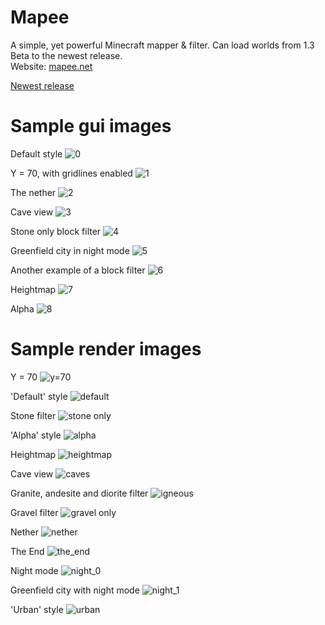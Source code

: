 # Mapee

A simple, yet powerful Minecraft mapper & filter. Can load worlds from 1.3 Beta to the newest release.<br>
Website: [mapee.net](https://www.mapee.net/home)

[Newest release](https://github.com/GoldenTadpole/Mapee/releases/tag/1.0.0)

# Sample gui images

Default style
![0](https://user-images.githubusercontent.com/122542335/235355217-e7998e17-ae22-453c-830f-93ff0c32e0d7.png)

Y = 70, with gridlines enabled
![1](https://user-images.githubusercontent.com/122542335/235355320-830ce786-43a7-4c62-af82-6575050244a2.png)

The nether
![2](https://user-images.githubusercontent.com/122542335/235355329-bdb24aad-c416-413f-a2b5-c7eae53675db.png)

Cave view
![3](https://user-images.githubusercontent.com/122542335/235355338-1af6224f-cca3-4db5-aec4-8ee48bb1bb97.png)

Stone only block filter
![4](https://user-images.githubusercontent.com/122542335/235355355-f9479e9d-9958-4bdf-81c3-591920818f92.png)

Greenfield city in night mode
![5](https://user-images.githubusercontent.com/122542335/235355363-10000eb5-7c1c-4f00-a2d4-d75c314482d8.png)

Another example of a block filter
![6](https://user-images.githubusercontent.com/122542335/235355388-3364a0d1-13cf-41ff-b96d-514727abf642.png)

Heightmap
![7](https://user-images.githubusercontent.com/122542335/235355406-060dba26-b588-424c-9393-04395b3156eb.png)

Alpha
![8](https://user-images.githubusercontent.com/122542335/235355416-c25f0369-f831-48b1-b2ec-8cbfec8f124b.png)

# Sample render images

Y = 70
![y=70](https://user-images.githubusercontent.com/122542335/235524227-ce732b4b-7ae9-40d4-ac24-d1f175415a89.png)

'Default' style
![default](https://user-images.githubusercontent.com/122542335/235524257-3fd7ddad-aa21-4575-833d-0342a1391696.png)

Stone filter
![stone only](https://user-images.githubusercontent.com/122542335/235524297-b57f98d0-97ef-4590-86eb-44fb0ffaf7b0.png)

'Alpha' style
![alpha](https://user-images.githubusercontent.com/122542335/235532782-57796b66-7626-4171-a612-c39188fb4c46.png)

Heightmap
![heightmap](https://user-images.githubusercontent.com/122542335/235532968-69cf6ef3-b69b-437c-a057-2ae0db352526.png)

Cave view
![caves](https://user-images.githubusercontent.com/122542335/235532812-e44ed561-104c-4883-aac1-cca812fd92e8.png)

Granite, andesite and diorite filter
![igneous](https://user-images.githubusercontent.com/122542335/235532993-73f1946f-8d9d-4d55-9fb0-2d8d0e103da5.png)

Gravel filter
![gravel only](https://user-images.githubusercontent.com/122542335/235533082-e5dd8a95-78c4-4b10-8d8d-423105dff3be.png)

Nether
![nether](https://user-images.githubusercontent.com/122542335/235532849-36d3d858-ca3e-4c07-bf57-ea53ed02f2fd.png)

The End
![the_end](https://user-images.githubusercontent.com/122542335/235532871-16526e83-f1b7-4909-b0b7-6c4497785fbd.png)

Night mode
![night_0](https://user-images.githubusercontent.com/122542335/235532890-fd4e5b41-af51-499d-978c-2f519298d54d.png)

Greenfield city with night mode
![night_1](https://user-images.githubusercontent.com/122542335/235532913-9228f155-2c09-4901-b61c-ae5910f41390.png)

'Urban' style
![urban](https://user-images.githubusercontent.com/122542335/235532943-e665cc44-2d57-439f-a338-b877aa052d5a.png)
